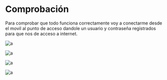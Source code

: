 # Comprobación  

Para comprobar que todo funciona correctamente voy a conectarme desde el movil al punto de acceso dandole un usuario y contraseña registrados para que nos de acceso a internet.  

![a](https://github.com/anamontejo95/Autentificacion-FreeRadius/blob/main/imagenes/comprobacion/1.jpg)  

![a](https://github.com/anamontejo95/Autentificacion-FreeRadius/blob/main/imagenes/comprobacion/2.jpg)  

![a](https://github.com/anamontejo95/Autentificacion-FreeRadius/blob/main/imagenes/comprobacion/3.jpg)  

![a](https://github.com/anamontejo95/Autentificacion-FreeRadius/blob/main/imagenes/comprobacion/4.jpg)
